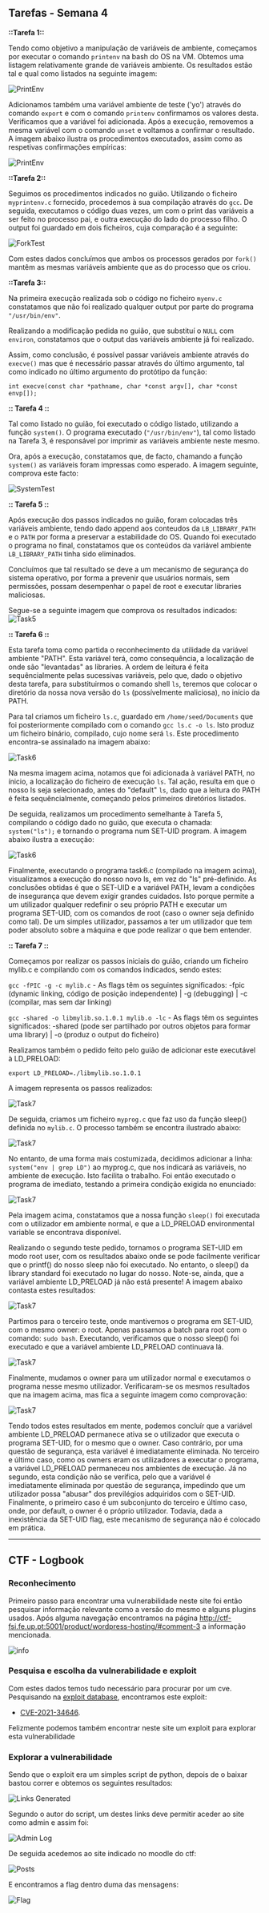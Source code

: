 ## Tarefas - Semana 4

**::Tarefa 1::**

Tendo como objetivo a manipulação de variáveis de ambiente, começamos por executar o comando `printenv` na bash do OS na VM. Obtemos uma listagem relativamente grande de variáveis ambiente. Os resultados estão tal e qual como listados na seguinte imagem:

![PrintEnv](/images/printenv.png)

Adicionamos também uma variável ambiente de teste ('yo') através do comando `export` e com o comando `printenv` confirmamos os valores desta. Verificamos que a variável foi adicionada. Após a execução, removemos a mesma variável com o comando `unset` e voltamos a confirmar o resultado. A imagem abaixo ilustra os procedimentos executados, assim como as respetivas confirmações empíricas:

![PrintEnv](/images/export_unset.png)


**::Tarefa 2::**

Seguimos os procedimentos indicados no guião. Utilizando o ficheiro `myprintenv.c` fornecido, procedemos à sua compilação através do `gcc`. De seguida, executamos o código duas vezes, um com o print das variáveis a ser feito no processo pai, e outra execução do lado do processo filho. O output foi guardado em dois ficheiros, cuja comparação é a seguinte:

![ForkTest](/images/forkoutputcomparison.png)

Com estes dados concluímos que ambos os processos gerados por `fork()` mantêm as mesmas variáveis ambiente que as do processo que os criou. 

**::Tarefa 3::**

Na primeira execução realizada sob o código no ficheiro `myenv.c` constatamos que não foi realizado qualquer output por parte do programa `"/usr/bin/env"`. 

Realizando a modificação pedida no guião, que substituí o `NULL` com `environ`, constatamos que o output das variáveis ambiente já foi realizado.

Assim, como conclusão, é possível passar variáveis ambiente através do `execve()` mas que é necessário passar através do último argumento, tal como indicado no último argumento do protótipo da função:

`int execve(const char *pathname, char *const argv[], char *const envp[]);`


**:: Tarefa 4 ::**

Tal como listado no guião, foi executado o código listado, utilizando a função `system()`. O programa executado (`"/usr/bin/env"`), tal como listado na Tarefa 3, é responsável por imprimir as variáveis ambiente neste mesmo. 

Ora, após a execução, constatamos que, de facto, chamando a função `system()` as variáveis foram impressas como esperado. A imagem seguinte, comprova este facto:


![SystemTest](/images/systemtest.png)


**:: Tarefa 5 ::**

Após execução dos passos indicados no guião, foram colocadas três variáveis ambiente, tendo dado append aos conteudos da `LB_LIBRARY_PATH` e o `PATH` por forma a preservar a estabilidade do OS. Quando foi executado o programa no final, constatamos que os conteúdos da variável ambiente `LB_LIBRARY_PATH` tinha sido eliminados. 

Concluímos que tal resultado se deve a um mecanismo de segurança do sistema operativo, por forma a prevenir que usuários normais, sem permissões, possam desempenhar o papel de root e executar libraries maliciosas. 

Segue-se a seguinte imagem que comprova os resultados indicados:
![Task5](/images/task6process.png)


**:: Tarefa 6 ::**

Esta tarefa toma como partida o reconhecimento da utilidade da variável ambiente "PATH". Esta variável terá, como consequência, a localização de onde são "levantadas" as libraries. A ordem de leitura é feita sequêncialmente pelas sucessivas variáveis, pelo que, dado o objetivo desta tarefa, para substituirmos o comando shell `ls`, teremos que colocar o diretório da nossa nova versão do `ls` (possívelmente maliciosa), no início da PATH.

Para tal criamos um ficheiro `ls.c`, guardado em `/home/seed/Documents` que foi posteriormente compilado com o comando `gcc ls.c -o ls`. Isto produz um ficheiro binário, compilado, cujo nome será `ls`. Este procedimento encontra-se assinalado na imagem abaixo:

![Task6](/images/1_T6_1.png)

Na mesma imagem acima, notamos que foi adicionada à variável PATH, no ínicio, a localização do ficheiro de execução `ls`. Tal ação, resulta em que o nosso ls seja selecionado, antes do "default" `ls`, dado que a leitura do PATH é feita sequêncialmente, começando pelos primeiros diretórios listados.

De seguida, realizamos um procedimento semelhante à Tarefa 5, compilando o código dado no guião, que executa o chamada: `system("ls");` e tornando o programa num SET-UID program. A imagem abaixo ilustra a execução:

![Task6](/images/1_T6_3.png)

Finalmente, executando o programa task6.c (compilado na imagem acima), visualizamos a execução do nosso novo ls, em vez do "ls" pré-definido. As conclusões obtidas é que o SET-UID e a variável PATH, levam a condições de insegurança que devem exigir grandes cuidados. Isto porque permite a um utilizador qualquer redefinir o seu próprio PATH e executar um programa SET-UID, com os comandos de root (caso o owner seja definido como tal). De um simples utilizador, passamos a ter um utilizador que tem poder absoluto sobre a máquina e que pode realizar o que bem entender.


**:: Tarefa 7 ::**

Começamos por realizar os passos iniciais do guião, criando um ficheiro mylib.c e compilando com os comandos indicados, sendo estes:

`gcc -fPIC -g -c mylib.c` - As flags têm os seguintes significados: -fpic (dynamic linking, código de posição independente) | -g (debugging) | -c (compilar, mas sem dar linking)

`gcc -shared -o libmylib.so.1.0.1 mylib.o -lc` - As flags têm os seguintes significados: -shared (pode ser partilhado por outros objetos para formar uma library) | -o (produz o output do ficheiro)

Realizamos também o pedido feito pelo guião de adicionar este executável à LD_PRELOAD:

`export LD_PRELOAD=./libmylib.so.1.0.1`

A imagem representa os passos realizados: 

![Task7](/images/T7_1.png)

De seguida, criamos um ficheiro `myprog.c` que faz uso da função sleep() definida no `mylib.c`. O processo também se encontra ilustrado abaixo:

![Task7](/images/T7_2.png)

No entanto, de uma forma mais costumizada, decidimos adicionar a linha: `system("env | grep LD")` ao myprog.c, que nos indicará as variáveis, no ambiente de execução. Isto facilita o trabalho. Foi então executado o programa de imediato, testando a primeira condição exigida no enunciado:

![Task7](/images/T7_3.png)

Pela imagem acima, constatamos que a nossa função `sleep()` foi executada com o utilizador em ambiente normal, e que a LD_PRELOAD environmental variable se encontrava disponível.

Realizando o segundo teste pedido, tornamos o programa SET-UID em modo root user, com os resultados abaixo onde se pode facilmente verificar que o printf() do nosso sleep não foi executado. No entanto, o sleep() da library standard foi executado no lugar do nosso. Note-se, ainda, que a variável ambiente LD_PRELOAD já não está presente! A imagem abaixo contasta estes resultados:

![Task7](/images/T7_4.png)

Partimos para o terceiro teste, onde mantivemos o programa em SET-UID, com o mesmo owner: o root. Apenas passamos a batch para root com o comando: `sudo bash`. Executando, verificamos que o nosso sleep() foi executado e que a variável ambiente LD_PRELOAD continuava lá.

![Task7](/images/T7_5.png)

Finalmente, mudamos o owner para um utilizador normal e executamos o programa nesse mesmo utilizador. Verificaram-se os mesmos resultados que na imagem acima, mas fica a seguinte imagem como comprovação:

![Task7](/images/T7_6.png)

Tendo todos estes resultados em mente, podemos concluír que a variável ambiente LD_PRELOAD permanece ativa se o utilizador que executa o programa SET-UID, for o mesmo que o owner. Caso contrário, por uma questão de segurança, esta variável é imediatamente eliminada. No terceiro e último caso, como os owners eram os utilizadores a executar o programa, a variável LD_PRELOAD permaneceu nos ambientes de execução. Já no segundo, esta condição não se verifica, pelo que a variável é imediatamente eliminada por questão de segurança, impedindo que um utilizador possa "abusar" dos previlégios adquiridos com o SET-UID. Finalmente, o primeiro caso é um subconjunto do terceiro e último caso, onde, por default, o owner é o próprio utilizador. Todavia, dada a inexistência da SET-UID flag, este mecanismo de segurança não é colocado em prática.

-----------
## CTF - Logbook

### Reconhecimento
Primeiro passo para encontrar uma vulnerabilidade neste site foi então pesquisar informação relevante como a versão do mesmo e alguns plugins usados. Após alguma navegação encontramos na página http://ctf-fsi.fe.up.pt:5001/product/wordpress-hosting/#comment-3 a informação mencionada.

![info](/images/info.png)

### Pesquisa e escolha da vulnerabilidade e exploit
Com estes dados temos tudo necessário para procurar por um cve. Pesquisando na [exploit database](https://www.exploit-db.com/), encontramos este exploit:
- [CVE-2021-34646](https://www.exploit-db.com/exploits/50299).

Felizmente podemos também encontrar neste site um exploit para explorar esta vulnerabilidade

### Explorar a vulnerabilidade
Sendo que o exploit era um simples script de python, depois de o baixar bastou correr e obtemos os seguintes resultados:

![Links Generated](/images/links_generated.png)

Segundo o autor do script, um destes links deve permitir aceder ao site como admin e assim foi:

![Admin Log](/images/authentication.png)

De seguida acedemos ao site indicado no moodle do ctf:

![Posts](/images/posts.png)

E encontramos a flag dentro duma das mensagens:

![Flag](/images/flag.png)




